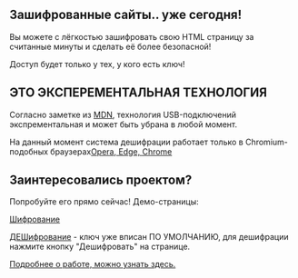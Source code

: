 ## Зашифрованные сайты.. уже сегодня!

Вы можете с лёгкостью зашифровать свою HTML страницу за считанные минуты и сделать её более безопасной!

Доступ будет только у тех, у кого есть ключ!
## ЭТО ЭКСПЕРЕМЕНТАЛЬНАЯ ТЕХНОЛОГИЯ
Согласно заметке из [MDN](https://developer.mozilla.org/ru/docs/Web/API/USB), технология USB-подключений экспрементальная и может быть убрана в любой момент.

На данный момент система дешифрации работает только в Chromium-подобных браузерах[Opera, Edge, Chrome](https://developer.mozilla.org/ru/docs/Web/API/USB#%D1%81%D0%BE%D0%B2%D0%BC%D0%B5%D1%81%D1%82%D0%B8%D0%BC%D0%BE%D1%81%D1%82%D1%8C_%D1%81_%D0%B1%D1%80%D0%B0%D1%83%D0%B7%D0%B5%D1%80%D0%B0%D0%BC%D0%B8)
## Заинтересовались проектом?
Попробуйте его прямо сейчас! Демо-страницы:

[Шифрование](encrypt.html)

[ДЕШифрование](deencrypt.html) - ключ уже вписан ПО УМОЛЧАНИЮ, для дешифрации нажмите кнопку "Дешифровать" на странице.

[Подробнее о работе, можно узнать здесь.](https://github.com/MrCheatEugene/USB-Website/)
